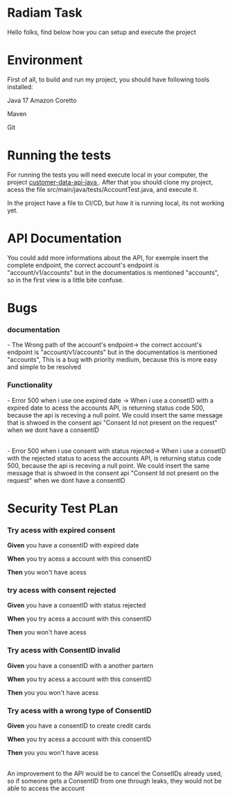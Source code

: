 # Radiam Task

Hello folks, find below how you can setup and execute the project

<h1>Environment</h1>
First of all, to build and run my project, you should have following tools installed:</p>
<p>Java 17 Amazon Coretto</p>
<p>Maven</p>
<p>Git</p>

<h1>Running the tests</h1>
For running the tests you will need execute local in your computer, the project <a href="https://bitbucket.org/thiagohcn/customer-data-api-java/src/master/"> customer-data-api-java </a>. After that you should clone my project, acess the file src/main/java/tests/AccountTest.java, and execute it.

In the project have a file to CI/CD, but how it is running local, its not working yet.

<h1>API Documentation</h1>
You could add more informations about the API, for exemple insert the complete endpoint, the correct account's endpoint is "account/v1/accounts" but in the documentatios is mentioned "accounts", so in the first view is a little bite confuse.

<h1>Bugs</h1>

<h3>documentation</h2>
  - The Wrong path of the account's endpoint-> the correct account's endpoint is "account/v1/accounts" but in the documentatios is mentioned "accounts", This is a bug with priority medium, because this is more easy and simple to be resolved </br>

<h3>Functionality</h3> 
- Error 500 when i use one expired date -> When i use a consetID with a expired date to acess the accounts API, is returning status code 500, because the api is receving a null point. We could insert the same message that is shwoed in the consent api "Consent Id not present on the request" when we dont have a consentID

<br>- Error 500 when i use consent with status rejected-> When i use a consetID with the rejected status to acess the accounts API, is returning status code 500, because the api is receving a null point. We could insert the same message that is shwoed in the consent api "Consent Id not present on the request" when we dont have a consentID</br>


<h1>Security Test PLan</h1>
<h3>Try acess with expired consent</h3> 
<b>Given</b> you have a consentID with expired date</p>
<b>When</b>  you try acess a account with this consentID</p>
<b>Then</b> you won't have acess</p>

<h3>try acess with consent rejected</h3> 
<b>Given</b> you have a consentID with status rejected</p>
<b>When</b> you try acess a account with this consentID</p>
<b>Then</b> you won't have acess</p>

<h3>Try acess with ConsentID invalid</h3> 
<b>Given</b> you have a consentID with a another partern</p>
<b>When</b> you try acess a account with this consentID</p>
<b>Then</b> you you won't have acess</p>

<h3>Try acess with a wrong type of ConsentID</h3> 
<b>Given</b> you have a consentID to create credit cards</p>
<b>When</b> you try acess a account with this consentID</p>
<b>Then</b> you you won't have acess</p>

<br>An improvement to the API would be to cancel the ConsetIDs already used, so if someone gets a ConsentID from one through leaks, they would not be able to access the account</br>

